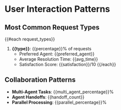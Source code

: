# User Interaction Patterns
## Most Common Request Types
{{#each request_types}}
1. **{{type}}**: {{percentage}}% of requests
   - Preferred Agent: {{preferred_agent}}
   - Average Resolution Time: {{avg_time}}
   - Satisfaction Score: {{satisfaction}}/10
{{/each}}

## Collaboration Patterns
- **Multi-Agent Tasks**: {{multi_agent_percentage}}%
- **Agent Handoffs**: {{handoff_count}}
- **Parallel Processing**: {{parallel_percentage}}%
